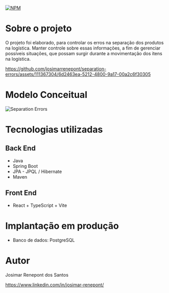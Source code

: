 [![NPM](https://img.shields.io/npm/l/react)](https://github.com/josimarrenepont/separation-errors/blob/main/LICENSE)

# Sobre o projeto
O projeto foi elaborado, para controlar os erros na separação dos produtos na logística. 
Manter controle sobre essas informações, a fim de gerenciar possíveis situações, que possam surgir durante a movimentação dos itens na logística.

https://github.com/josimarrenepont/separation-errors/assets/111367304/6d2463ea-5212-4800-9a17-00a2c6f30305

# Modelo Conceitual

![Separation Errors](https://github.com/josimarrenepont/separation-errors/assets/111367304/5b5451f5-a73b-4178-aff9-8853deaa2ce3)

# Tecnologias utilizadas

## Back End

* Java
* Spring Boot
* JPA - JPQL / Hibernate
* Maven

## Front End

* React + TypeScript + Vite

# Implantação em produção

* Banco de dados: PostgreSQL

# Autor

Josimar Renepont dos Santos

https://www.linkedin.com/in/josimar-renepont/
